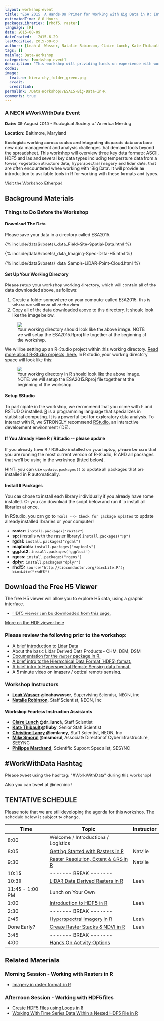 ```yaml
---
layout: workshop-event
title: "ESA 2015: A Hands-On Primer for Working with Big Data in R: Introduction to Hierarchical Data Formats, Lidar Data & Efficient Data Visualization"
estimatedTime: 8.0 Hours
packagesLibraries: [rhdf5, raster]
language: [R]
date: 2015-08-09
dateCreated:   2015-6-29
lastModified: 2015-08-03
authors: [Leah A. Wasser, Natalie Robinson, Claire Lunch, Kate Thibault, Sarah Elmendorf]
tags: []
mainTag: Data-Workshop
categories: [workshop-event]
description: "This workshop will providing hands on experience with working hierarchical data formats (HDF5), and (lidar derived) raster data in R. It will also cover spatial data analysis in R."
code1: 
image:
  feature: hierarchy_folder_green.png
  credit: 
  creditlink:
permalink: /Data-Workshops/ESA15-Big-Data-In-R
comments: true 
---
```


### A NEON #WorkWithData Event

**Date:** 09 August 2015 - Ecological Society of America Meeting

**Location:** Baltimore, Maryland

Ecologists working across scales and integrating disparate datasets face new data management and analysis challenges that demand tools beyond the spreadsheet. This workshop will overview three key data formats: ASCII, HDF5 and las and several key data types including temperature data from a tower, vegetation structure data, hyperspectral imagery and lidar data, that are often encountered when working with ‘Big Data’.  It will provide an introduction to available tools in R for working with these formats and types.

<a href="https://etherpad.mozilla.org/ESA2015-bigData" class="btn btn-info" target="_blank"> 
Visit the Workshop Etherpad</a>

<div id="objectives">

<h2>Background Materials</h2>

<h3>Things to Do Before the Workshop</h3>
<h4>Download The Data</h4>

Please save your data in a directory called ESA2015. 

{% include/dataSubsets/_data_Field-Site-Spatial-Data.html %}

{% include/dataSubsets/_data_Imaging-Spec-Data-H5.html %}

{% include/dataSubsets/_data_Sample-LiDAR-Point-Cloud.html %}

<h4>Set Up Your Working Directory</h4>

Please setup your workshop working directory, which will contain all of the data downloaded above, as follows:

<ol>
<li>Create a folder somewhere on your computer called ESA2015. this is where we will save all of the data.</li>
<li>Copy all of the data downloaded above to this directory. It should look like the image below.</li>
</ol>

<figure>
    <a href="{{ site.baseurl }}/images/workshops/ESA2015_Directory.png"><img src="{{ site.baseurl }}/images/workshops/ESA2015_Directory.png"></a>
    <figcaption>Your working directory should look like the above image. NOTE: we will setup the ESA2015.Rproj file together at the beginning of the workshop.</figcaption>
</figure>

We will be setting up an R-Studio project within this working directory. <a href="https://support.rstudio.com/hc/en-us/articles/200526207-Using-Projects" target="_blank">Read more about R-Studio projects, here.</a> In R studio, your working directory space will look like this:

<figure>
    <a href="{{ site.baseurl }}/images/workshops/ESA2015_RStudio_Directory.png"><img src="{{ site.baseurl }}/images/workshops/ESA2015_RStudio_Directory.png"></a>
    <figcaption>Your working directory in R should look like the above image. NOTE: we will setup the ESA2015.Rproj file together at the beginning of the workshop.</figcaption>
</figure>

<h4>Setup RStudio</h4>
To participate in the workshop, we recommend that you come with R and RSTUDIO 
installed. <a href = "http://cran.r-project.org/">R</a> is a programming language 
that specializes in statistical computing. It is a powerful tool for exploratory
 data analysis. To interact with R, we STRONGLY recommend 
<a href="http://www.rstudio.com/">RStudio</a>, an interactive development 
environment (IDE). 

<h4>If You Already Have R / RStudio -- please update</h4>

If you already have R / RStudio installed on your laptop, please be sure that
you are running the most current version of R-Studio, R AND all packages that 
we'll be using in the workshop (listed below).

HINT: you can use <code>update.packages()</code> to update all packages that are 
installed in R automatically. 

<h4>Install R Packages</h4>
You can chose to install each library individually if you already have some installed.
Or you can download the script below and run it to install all libraries at once.

In RStudio, you can go to `Tools --> Check for package updates` to update already
installed libraries on your computer!

<ul>
<li><strong>raster:</strong> <code>install.packages("raster")</code></li>
<li><strong>sp:</strong> (installs with the raster library) <code>install.packages("sp") </code></li>
<li><strong>rgdal:</strong> <code>install.packages("rgdal")</code></li>
<li><strong>maptools:</strong> <code>install.packages("maptools")</code></li>
<li><strong>ggplot2:</strong> <code>install.packages("ggplot2")</code></li>
<li><strong>rgeos:</strong> <code>install.packages("rgeos")</code></li>
<li><strong>dplyr:</strong> <code>install.packages("dplyr")</code></li>
<li><strong>rhdf5:</strong> <code>source("http://bioconductor.org/biocLite.R"); biocLite("rhdf5")</code></li>
</ul>

<h2>Download the Free H5 Viewer</h2>

<p>The free H5 viewer will allow you to explore H5 data, using a graphic interface. 
</p>

<ul>
<li>
<a href="http://www.hdfgroup.org/products/java/release/download.html" target="_blank" class="btn btn-success"> HDF5 viewer can be downloaded from this page.</a>
</li>
</ul>

<a href="http://neondataskills.org/HDF5/Exploring-Data-HDFView/">More on the HDF
 viewer here</a>

<h3>Please review the following prior to the workshop:</h3>
<ul>

<li><a href="{{ site.baseurl }}/remote-sensing/1_About-LiDAR-Data-Light-Detection-and-Ranging_Activity1/" target="_blank" >A brief introduction to Lidar Data </a></li>
<li><a href="{{ site.baseurl }}/remote-sensing/2_LiDAR-Data-Concepts_Activity2/"  target="_blank" >About the basic Lidar Derived Data Products - CHM, DEM, DSM </a></li>
<li><a href="http://cran.r-project.org/web/packages/raster/raster.pdf" target="_blank">Documentation for the <code>raster</code> package in R.</a></li>
<li><a href="{{ site.baseurl }}/HDF5/About/"  target="_blank">A brief intro to the Hierarchical Data Format (HDF5) 
format. </a></li>
<li><a href="{{ site.baseurl }}/HDF5/About-Hyperspectral-Remote-Sensing-Data/"  target="_blank">A brief intro to Hyperspectral Remote Sensing data
format. </a></li>
<li><a href="{{ site.baseurl }}/Remote-Sensing/Mapping-The-Invisible-Hyperspectral-and-Optical-Sensors/"  target="_blank">A 5 minute video on imagery / optical remote sensing. </a></li>
</ul>

</div>


### Workshop Instructors
* **[Leah Wasser](http://www.neonscience.org/about/staff/leah-wasser) @leahawasser**, Supervising Scientist, NEON, Inc 
* **[Natalie Robinson](http://www.neonscience.org/about/staff/natalie-robinson)**, Staff Scientist, NEON, Inc

#### Workshop Fearless Instruction Assistants

* **[Claire Lunch](http://www.neonscience.org/about/staff/claire-lunch) @dr_lunch**, Staff Scientist 
* **[Kate Thibault](http://www.neonscience.org/about/staff/kate-thibault) @fluby**, Senior Staff Scientist 
* **[Christine Laney](http://www.neonscience.org/about/staff/christine-laney)  @cmlaney**, Staff Scientist, NEON, Inc
* **[Mike Smorul](https://www.sesync.org/users/msmorul) @msmorul**, Associate Director of Cyberinfrastructure, SESYNC
* **[Philippe Marchand](https://www.sesync.org/users/pmarchand)**, Scientific Support Specialist, SESYNC

## #WorkWithData Hashtag
  
Please tweet using the hashtag:
  "#WorkWithData" during this workshop!

Also you can tweet at @neoninc !




## TENTATIVE SCHEDULE

Please note that we are still developing the agenda for this workshop. The schedule below is subject to change.


| Time        | Topic         | Instructor | 
|-------------|---------------|------------|
| 8:00     | Welcome / Introductions / Logistics |          |
| 8:05     | <a href="{{ site.baseurl }}/R/Raster-Data-In-R/" target="_blank">Getting Started with Rasters in R</a> | Natalie          |
| 9:30     | <a href="{{ site.baseurl }}/GIS-spatial-data/Working-With-Rasters/" target="_blank">Raster Resolution, Extent & CRS in R</a>       | Natalie           |
| 10:15 | ------- BREAK ------- |      |
| 10:30 | <a href="{{ site.baseurl }}/lidar-data/lidar-data-rasters-in-R/" target="_blank">LiDAR Data Derived Rasters in R</a> | Leah     |
| 11:45 - 1:00 PM     | Lunch on Your Own |          |
| 1:00     | <a href="{{ site.baseurl }}/HDF5/Intro-To-HDF5-In-R/" target="_blank">Introduction to HDF5 in R</a> | Leah         |
| 2:30 | ------- BREAK ------- |      |
| 2:45     |<a href="{{ site.baseurl }}/HDF5/Imaging-Spectroscopy-HDF5-In-R/" target="_blank">Hyperspectral Imagery in R</a> |  Leah      |
| Done Early?     | <a href="{{ site.baseurl }}/HDF5/Create-Raster-Stack-Spectroscopy-HDF5-In-R/" target="_blank">Create Raster Stacks & NDVI in R</a> |   Leah       |
| 3:45 | ------- BREAK ------- |      |
| 4:00     | <a href="{{ site.baseurl }}/R/ESA2015-Capstone-R/" target="_blank">Hands On Activity Options</a> |       |


## Related Materials

### Morning Session - Working with Rasters in R

* <a href="{{ site.baseurl }}/R/Image-Raster-Data-In-R/" target="_blank">Imagery in raster format, in R</a>


### Afternoon Session - Working with HDF5 files

* <a href="{{ site.baseurl }}/HDF5/Create-HDF5-In-R/" target="_blank">Create HDF5 Files using Loops in R</a>
* <a href="{{ site.baseurl }}/HDF5/TimeSeries-Data-In-HDF5-Using-R/" target="_blank">Working With Time Series Data Within a Nested HDF5 File in R</a>